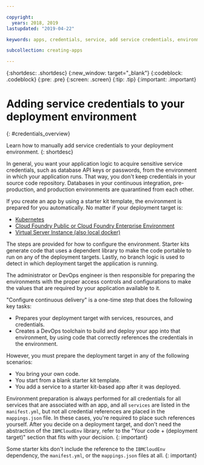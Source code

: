 ```yaml
---

copyright:
  years: 2018, 2019
lastupdated: "2019-04-22"

keywords: apps, credentials, service, add service credentials, environment, deployment

subcollection: creating-apps

---
```


{:shortdesc: .shortdesc}
{:new_window: target="_blank"}
{:codeblock: .codeblock}
{:pre: .pre}
{:screen: .screen}
{:tip: .tip}
{:important: .important}

# Adding service credentials to your deployment environment
{: #credentials_overview}

Learn how to manually add service credentials to your deployment environment.
{: shortdesc}

<!-- After PUP: Maybe provide links to the credentials section of the programming guides, such as https://cloud.ibm.com/docs/swift/cloudnative/configuration.html#configuration-->

In general, you want your application logic to acquire sensitive service credentials, such as database API keys or passwords, from the environment in which your application runs. That way, you don't keep credentials in your source code repository. Databases in your continuous integration, pre-production, and production environments are quarantined from each other.

If you create an app by using a starter kit template, the environment is prepared for you automatically. No matter if your deployment target is:
  * [Kubernetes](/docs/apps?topic=creating-apps-add-credentials-kube)
  * [Cloud Foundry Public or Cloud Foundry Enterprise Environment](/docs/apps?topic=creating-apps-add-credentials-cf)
  * [Virtual Server Instance (also local docker)](/docs/apps?topic=creating-apps-add-credentials-vsi)
  
The steps are provided for how to configure the environment. Starter kits generate code that uses a dependent library to make the code portable to run on any of the deployment targets. Lastly, no branch logic is used to detect in which deployment target the application is running.

The administrator or DevOps engineer is then responsible for preparing the environments with the proper access controls and configurations to make the values that are required by your application available to it.

"Configure continuous delivery" is a one-time step that does the following key tasks:
 * Prepares your deployment target with services, resources, and credentials.
 * Creates a DevOps toolchain to build and deploy your app into that environment, by using code that correctly references the credentials in the environment.

However, you must prepare the deployment target in any of the following scenarios:
 * You bring your own code.
 * You start from a blank starter kit template.
 * You add a service to a starter kit-based app after it was deployed.

Environment preparation is always performed for all credentials for all services that are associated with an app, and all `services` are listed in the `manifest.yml`, but not all credential references are placed in the `mappings.json` file. In these cases, you're required to place such references yourself. After you decide on a deployment target, and don't need the abstraction of the `IBMCloudEnv` library, refer to the "Your code + (deployment target)" section that fits with your decision.
{: important}

Some starter kits don't include the reference to the `IBMCloudEnv` dependency, the `manifest.yml`, or the `mappings.json` files at all.
{: important}
